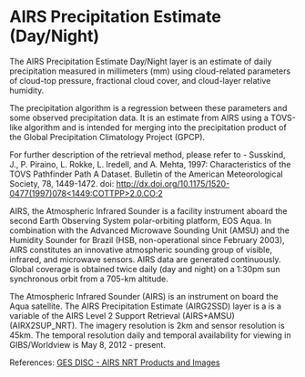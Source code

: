 # AIRS Precipitation Estimate (Day/Night)
The AIRS Precipitation Estimate Day/Night layer is an estimate of daily precipitation measured in millimeters (mm) using cloud-related parameters of cloud-top pressure, fractional cloud cover, and cloud-layer relative humidity. 

The precipitation algorithm is a regression between these parameters and some observed precipitation data. It is an estimate from AIRS using a TOVS-like algorithm and is intended for merging into the precipitation product of the Global Precipitation Climatology Project (GPCP).

For further description of the retrieval method, please refer to - 
Susskind, J., P. Piraino, L. Rokke, L. Iredell, and A. Mehta, 1997: Characteristics of the TOVS Pathfinder Path A Dataset. Bulletin of the American Meteorological Society, 78, 1449-1472. doi: [http://dx.doi.org/10.1175/1520-0477(1997)078<1449:COTTPP>2.0.CO;2](http://dx.doi.org/10.1175/1520-0477(1997)078<1449:COTTPP>2.0.CO;2)

AIRS, the Atmospheric Infrared Sounder is a facility instrument aboard the second Earth Observing System polar-orbiting platform, EOS Aqua. In combination with the Advanced Microwave Sounding Unit (AMSU) and the Humidity Sounder for Brazil (HSB, non-operational since February 2003), AIRS constitutes an innovative atmospheric sounding group of visible, infrared, and microwave sensors. AIRS data are generated continuously. Global coverage is obtained twice daily (day and night) on a 1:30pm sun synchronous orbit from a 705-km altitude.

The Atmospheric Infrared Sounder (AIRS) is an instrument on board the Aqua satellite. The AIRS Precipitation Estimate (AIRG2SSD) layer is a is a variable of the AIRS Level 2 Support Retrieval (AIRS+AMSU) (AIRX2SUP_NRT). The imagery resolution is 2km and sensor resolution is 45km. The temporal resolution daily and temporal availability for viewing in GIBS/Worldview is May 8, 2012 - present.

References: [GES DISC - AIRS NRT Products and Images](http://disc.sci.gsfc.nasa.gov/nrt/data-holdings/airs-nrt-products)
